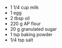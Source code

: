 * 1 1/4 cup milk
* 1 egg
* 2 tbsp oil
* 220 g AP flour
* 20 g granulated sugar
* 1 tsp baking powder
* 1/4 tsp salt
